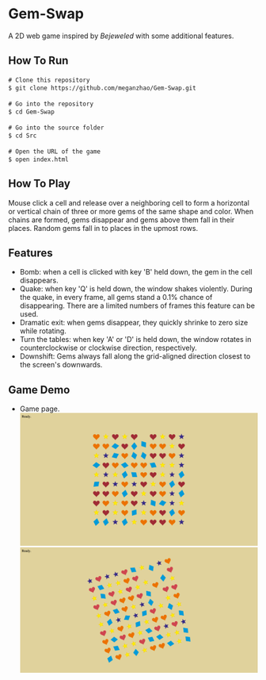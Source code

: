 # Gem-Swap
A 2D web game inspired by *Bejeweled* with some additional features.

## How To Run
```
# Clone this repository
$ git clone https://github.com/meganzhao/Gem-Swap.git

# Go into the repository
$ cd Gem-Swap

# Go into the source folder
$ cd Src

# Open the URL of the game
$ open index.html
```

## How To Play
Mouse click a cell and release over a neighboring cell to form a horizontal or vertical chain of three or more gems of the same shape and color.
When chains are formed, gems disappear and gems above them fall in their places. Random gems fall in to places in the upmost rows.

## Features
* Bomb: when a cell is clicked with key 'B' held down, the gem in the cell disappears.
* Quake: when key 'Q' is held down, the window shakes violently. During the quake, in every frame, all gems stand a 0.1% chance of disappearing. There are a limited numbers of frames this feature can be used.
* Dramatic exit: when gems disappear, they quickly shrinke to zero size while rotating.
* Turn the tables: when key 'A' or 'D' is held down, the window rotates in counterclockwise or clockwise direction, respectively.
* Downshift: Gems always fall along the grid-aligned direction closest to the screen's downwards.


## Game Demo

* Game page.
![Alt text](img-demo/img1.png?raw=true "Title")
![Alt text](img-demo/img2.png?raw=true "Title")

